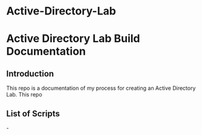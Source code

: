 # Active-Directory-Lab
<h1>Active Directory Lab Build Documentation</h1>

<h2>Introduction</h2>
This repo is a documentation of my process for creating an Active Directory Lab. This repo 

<h2>List of Scripts</h2>
- 
